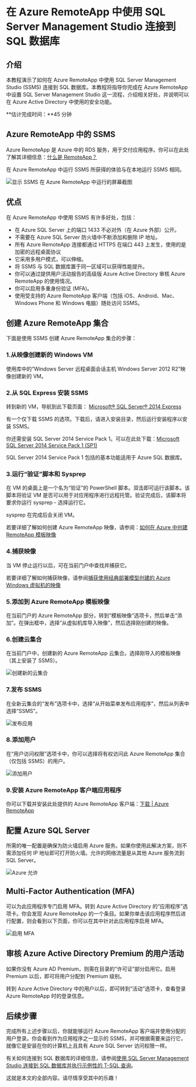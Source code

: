 <properties
	pageTitle="在 Azure RemoteApp 中使用 SQL Server Management Studio 连接到 SQL 数据库 | Azure"
	description="通过本教程了解如何在连接到 SQL 数据库时使用 Azure RemoteApp 中的 SQL Server Management Studio 进行安全和性能操作"
	services="sql-database"
	documentationCenter=""
	authors="adhurwit"
	manager=""/>

<tags
	ms.service="sql-database"
	ms.date="04/12/2016"
	wacn.date="05/16/2016"/>

# 在 Azure RemoteApp 中使用 SQL Server Management Studio 连接到 SQL 数据库

## 介绍  
本教程演示了如何在 Azure RemoteApp 中使用 SQL Server Management Studio (SSMS) 连接到 SQL 数据库。本教程将指导你完成在 Azure RemoteApp 中设置 SQL Server Management Studio 这一流程，介绍相关好处，并说明可以在 Azure Active Directory 中使用的安全功能。

**估计完成时间：**45 分钟

## Azure RemoteApp 中的 SSMS

Azure RemoteApp 是 Azure 中的 RDS 服务，用于交付应用程序。你可以在此处了解其详细信息：[什么是 RemoteApp？](/documentation/articles/remoteapp-whatis)

在 Azure RemoteApp 中运行 SSMS 所获得的体验与在本地运行 SSMS 相同。

![显示 SSMS 在 Azure RemoteApp 中运行的屏幕截图][1]



## 优点

在 Azure RemoteApp 中使用 SSMS 有许多好处，包括：

- 在 Azure SQL Server 上的端口 1433 不必对外（在 Azure 外部）公开。
- 不需要在 Azure SQL Server 防火墙中不断添加和删除 IP 地址。
- 所有 Azure RemoteApp 连接都通过 HTTPS 在端口 443 上发生，使用的是加密的远程桌面协议
- 它采用多用户模式，可以伸缩。
- 将 SSMS 与 SQL 数据库置于同一区域可以获得性能提升。
- 你可以通过提供用户活动报告的高级版 Azure Active Directory 审核 Azure RemoteApp 的使用情况。
- 你可以启用多重身份验证 (MFA)。
- 使用受支持的 Azure RemoteApp 客户端（包括 iOS、Android、Mac、Windows Phone 和 Windows 电脑）随处访问 SSMS。


## 创建 Azure RemoteApp 集合

下面是使用 SSMS 创建 Azure RemoteApp 集合的步骤：


### 1\.从映像创建新的 Windows VM
使用库中的“Windows Server 远程桌面会话主机 Windows Server 2012 R2”映像创建新的 VM。


### 2\.从 SQL Express 安装 SSMS

转到新的 VM，导航到此下载页面：
[Microsoft® SQL Server® 2014 Express](https://www.microsoft.com/zh-cn/download/details.aspx?id=42299)

有一个仅下载 SSMS 的选项。下载后，请进入安装目录，然后运行安装程序以安装 SSMS。

你还需安装 SQL Server 2014 Service Pack 1。可以在此处下载：[Microsoft SQL Server 2014 Service Pack 1 (SP1)](https://www.microsoft.com/zh-cn/download/details.aspx?id=46694)

SQL Server 2014 Service Pack 1 包括的基本功能适用于 Azure SQL 数据库。


### 3\.运行“验证”脚本和 Sysprep

在 VM 的桌面上是一个名为“验证”的 PowerShell 脚本。双击即可运行该脚本。该脚本将验证 VM 是否可以用于对应用程序进行远程托管。验证完成后，该脚本将要求你运行 sysprep - 选择运行它。

sysprep 在完成后会关闭 VM。

若要详细了解如何创建 Azure RemoteApp 映像，请参阅：[如何在 Azure 中创建 RemoteApp 模板映像](http://blogs.msdn.com/b/rds/archive/2015/03/17/how-to-create-a-remoteapp-template-image-in-azure.aspx)


### 4\.捕获映像

当 VM 停止运行以后，可在当前门户中查找并捕获它。

若要详细了解如何捕获映像，请参阅[捕获使用经典部署模型创建的 Azure Windows 虚拟机的映像](/documentation/articles/virtual-machines-windows-classic-capture-image)


### 5\.添加到 Azure RemoteApp 模板映像

在当前门户的 Azure RemoteApp 部分，转到“模板映像”选项卡，然后单击“添加”。在弹出框中，选择“从虚拟机库导入映像”，然后选择刚创建的映像。



### 6\.创建云集合

在当前门户中，创建新的 Azure RemoteApp 云集合。选择刚导入的模板映像（其上安装了 SSMS）。

![创建新的云集合][2]


### 7\.发布 SSMS

在全新云集合的“发布”选项卡中，选择“从开始菜单发布应用程序”，然后从列表中选择“SSMS”。

![发布应用][5]

### 8\.添加用户

在“用户访问权限”选项卡中，你可以选择将有权访问此 Azure RemoteApp 集合（仅包括 SSMS）的用户。

![添加用户][6]


### 9\.安装 Azure RemoteApp 客户端应用程序

你可以下载并安装此处提供的 Azure RemoteApp 客户端：[下载 | Azure RemoteApp](https://www.remoteapp.windowsazure.com/en/clients.aspx)



## 配置 Azure SQL Server

所需的唯一配置是确保为防火墙启用 Azure 服务。如果你使用此解决方案，则不需添加任何 IP 地址即可打开防火墙。允许的网络流量是从其他 Azure 服务流到 SQL Server。


![Azure 允许][4]



## Multi-Factor Authentication (MFA)

可以为此应用程序专门启用 MFA。转到 Azure Active Directory 的“应用程序”选项卡。你会发现 Azure RemoteApp 的一个条目。如果你单击该应用程序然后进行配置，则会看到以下页面，你可以在其中针对此应用程序启用 MFA。

![启用 MFA][3]



## 审核 Azure Active Directory Premium 的用户活动

如果你没有 Azure AD Premium，则需在目录的“许可证”部分启用它。启用 Premium 以后，即可将用户分配到 Premium 级别。

转到 Azure Active Directory 中的用户以后，即可转到“活动”选项卡，查看登录 Azure RemoteApp 时的登录信息。



## 后续步骤

完成所有上述步骤以后，你就能够运行 Azure RemoteApp 客户端并使用分配的用户登录。你会看到作为应用程序之一显示的 SSMS，并可根据需要来运行它，就像它是安装在你的计算机上且具有 Azure SQL Server 访问权限一样。

有关如何连接到 SQL 数据库的详细信息，请参阅[使用 SQL Server Management Studio 连接到 SQL 数据库并执行示例性的 T-SQL 查询](/documentation/articles/sql-database-connect-query-ssms)。


这就是本文的全部内容。请尽情享受其中的乐趣！



<!--Image references-->
[1]: ./media/sql-database-ssms-remoteapp/ssms.png
[2]: ./media/sql-database-ssms-remoteapp/newcloudcollection.png
[3]: ./media/sql-database-ssms-remoteapp/mfa.png
[4]: ./media/sql-database-ssms-remoteapp/allowazure.png
[5]: ./media/sql-database-ssms-remoteapp/publish.png
[6]: ./media/sql-database-ssms-remoteapp/user.png

<!---HONumber=Mooncake_0509_2016-->
